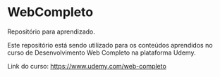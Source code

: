 # WebCompleto

Repositório para aprendizado.

Este repositório está sendo utilizado para os conteúdos aprendidos no curso de Desenvolvimento Web Completo na plataforma Udemy.

Link do curso: https://www.udemy.com/web-completo

